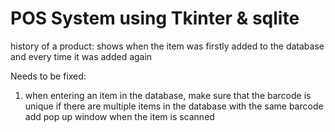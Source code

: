 # POS System using Tkinter & sqlite

history of a product: shows when the item was firstly added to the database and every time it was added again

Needs to be fixed:
1. when entering an item in the database, make sure that the barcode is unique
    if there are multiple items in the database with the same barcode add pop up window when the item is scanned
